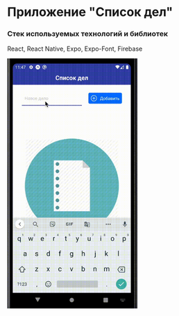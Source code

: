 # Приложение "Список дел"

### Стек используемых технологий и библиотек

React, React Native, Expo, Expo-Font, Firebase

<img width="300" alt="Todo App Demo" src="https://raw.githubusercontent.com/AnatolyKazarin/todo-native/master/Todo.gif">
